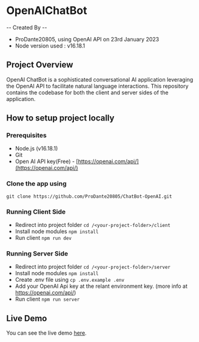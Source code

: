 # OpenAIChatBot
-- Created By --
* ProDante20805, using OpenAI API on 23rd January 2023
* Node version used : v16.18.1

## Project Overview
OpenAI ChatBot is a sophisticated conversational AI application leveraging the OpenAI API to facilitate natural language interactions.
This repository contains the codebase for both the client and server sides of the application.

## How to setup project locally
### Prerequisites
* Node.js (v16.18.1)
* Git
* Open AI API key(Free) - [https://openai.com/api/](https://openai.com/api/)


### Clone the app using 
```
git clone https://github.com/ProDante20805/ChatBot-OpenAI.git
```

### Running Client Side
* Redirect into project folder ```cd /<your-project-folder>/client```
* Install node modules ```npm install```
* Run client ```npm run dev```

### Running Server Side
* Redirect into project folder ```cd /<your-project-folder>/server```
* Install node modules ```npm install```
* Create .env file using ```cp .env.example .env```
* Add your OpenAI Api key at the relant environment key. (more info at https://openai.com/api/)
* Run client ```npm run server```

## Live Demo
You can see the live demo [here](https://open-ai-chat-bot-delta.vercel.app/).

